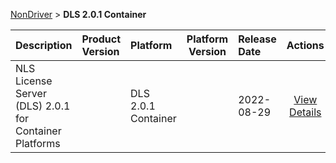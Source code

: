
[NonDriver](/README.md)  >  **DLS 2.0.1 Container**



| Description            | Product Version    | Platform                | Platform Version           | Release Date           |             Actions              |
| ---------------------- | :----------------- | :---------------------- | -------------------------- | :--------------------- | :------------------------------: |
| NLS License Server (DLS) 2.0.1 for Container Platforms |  | DLS 2.0.1 Container |  | 2022-08-29 | [View Details](/details/80bb39_NLS_License_Server_(DLS)_2.0.1_for_Container_Platforms.md) |
